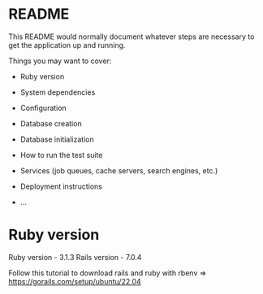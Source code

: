 # README

This README would normally document whatever steps are necessary to get the
application up and running.



Things you may want to cover:

* Ruby version

* System dependencies

* Configuration

* Database creation

* Database initialization

* How to run the test suite

* Services (job queues, cache servers, search engines, etc.)

* Deployment instructions

* ...

# Ruby version

Ruby version - 3.1.3
Rails version - 7.0.4

Follow this tutorial to download rails and ruby with rbenv => https://gorails.com/setup/ubuntu/22.04
